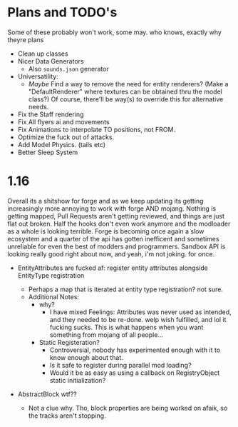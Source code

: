 Plans and TODO's
================
Some of these probably won't work, some may. who knows, exactly why theyre plans

- Clean up classes
- Nicer Data Generators
    - Also `sounds.json` generator
- Universatility:
    - *Maybe* Find a way to remove the need for entity renderers?
      (Make a "DefaultRenderer" where textures can be obtained thru the model class?) Of course, there'll be way(s) to
      override this for alternative needs.
- Fix the Staff rendering
- Fix All flyers ai and movements
- Fix Animations to interpolate TO positions, not FROM.
- Optimize the fuck out of attacks. 
- Add Model Physics. (tails etc)
- Better Sleep System

1.16
====
Overall its a shitshow for forge and as we keep updating its getting increasingly more annoying to work with
forge AND mojang. Nothing is getting mapped, Pull Requests aren't getting reviewed, and things are just flat out broken.
Half the hooks don't even work anymore and the modloader as a whole is looking terrible.
Forge is becoming once again a slow ecosystem and a quarter of the api has gotten inefficent and
sometimes unreliable for even the best of modders and programmers.
Sandbox API is looking really good right about now, and yeah, i'm not joking. for once.

- EntityAttributes are fucked af: register entity attributes alongside EntityType registration
    - Perhaps a map that is iterated at entity type registration? not sure.
    - Additional Notes:
        - why?
            - I have mixed Feelings: Attributes was never used as intended, and they needed to be re-done.
            welp wish fulfilled, and lol it fucking sucks. This is what happens when you want something from mojang
            of all people...
        - Static Registeration?
            - Controversial, nobody has experimented enough with it to know enough about that.
            - Is it safe to register during parallel mod loading?
            - Would it be as easy as using a callback on RegistryObject static initialization?

- AbstractBlock wtf??
    - Not a clue why. Tho, block properties are being worked on afaik, so the tracks aren't stopping.